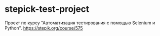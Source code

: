 # stepick-test-project
Проект по курсу "Автоматизация тестирования с помощью Selenium и Python". https://stepik.org/course/575

